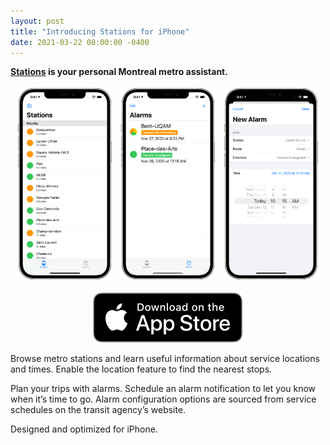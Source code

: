 ```yaml
---
layout: post
title: "Introducing Stations for iPhone"
date: 2021-03-22 08:00:00 -0400
---
```


**[Stations][stations] is your personal Montreal metro assistant.**

<p style="text-align: center;">
    <img src="/assets/images/stations/iphone-navigate.png" alt="Stops" style="max-width: 31%; margin-right: 1%;" />
    <img src="/assets/images/stations/iphone-trips.png" alt="Trips" style="max-width: 31%; margin-right: 1%;" />
    <img src="/assets/images/stations/iphone-new-alarm.png" alt="New Alarm" style="max-width: 31%;" />
</p>

<p style="text-align: center;">
    <a href="https://apps.apple.com/us/app/stations/id1542405750">
        <img class="app-store-badge" src="/assets/images/appstore.svg" alt="Download on the App Store">
    </a>
</p>

Browse metro stations and learn useful information about service locations and times. Enable the location feature to find the nearest stops.

Plan your trips with alarms. Schedule an alarm notification to let you know when it’s time to go. Alarm configuration options are sourced from service schedules on the transit agency’s website.

Designed and optimized for iPhone.

[stations]: https://stationsmontreal.app

